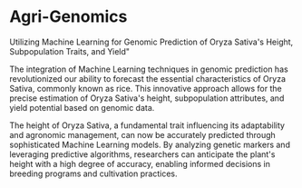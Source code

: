 # Agri-Genomics
Utilizing Machine Learning for Genomic Prediction of Oryza Sativa's Height, Subpopulation Traits, and Yield"

The integration of Machine Learning techniques in genomic prediction has revolutionized our ability to forecast the essential characteristics of Oryza Sativa, commonly known as rice. This innovative approach allows
for the precise estimation of Oryza Sativa's height, subpopulation attributes, and yield potential based on genomic data.

The height of Oryza Sativa, a fundamental trait influencing its adaptability and agronomic management, can now be accurately predicted through sophisticated Machine Learning models. By analyzing genetic markers and
leveraging predictive algorithms, researchers can anticipate the plant's height with a high degree of accuracy, enabling informed decisions in breeding programs and cultivation practices.
